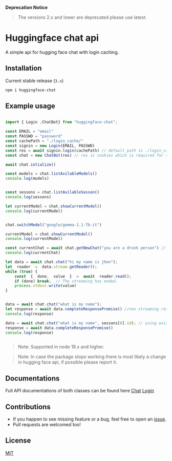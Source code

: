 
**Deprecation Notice**

> The versions 2.x and lower are deprecated please use latest.
 
# Huggingface chat api 
A simple api for hugging face chat with login caching.

## Installation

Current stable release (`3.x`) 

```sh
npm i huggingface-chat
``` 

## Example usage 
```js

import { Login ,ChatBot} from "huggingface-chat";

const EMAIL = "email"
const PASSWD = "password"
const cachePath = "./login_cache/"
const signin = new Login(EMAIL, PASSWD)
const res = await signin.login(cachePath) // default path is ./login_cache/
const chat = new ChatBot(res) // res is cookies which is required for subsequent aip calls

await chat.intialize()

const models = chat.listAvilableModels()
console.log(models)


const sessons = chat.listAvilableSesson()
console.log(sessons)

let currentModel = chat.showCurrentModel()
console.log(currentModel)


chat.switchModel("google/gemma-1.1-7b-it")

currentModel = chat.showCurrentModel()
console.log(currentModel)

const currentChat = await chat.getNewChat("you are a drunk person") // optional if you want to set a system prompt
console.log(currentChat)

let data = await chat.chat("hi my name is jhon"); 
let  reader  =  data.stream.getReader();
while (true) {
	const  {  done,  value  }  =  await  reader.read();
	if (done) break;  // The streaming has ended.
	process.stdout.write(value)
}


data = await chat.chat("what is my name"); 
let response = await data.completeResponsePromise() //non streaming response
console.log(response)

data = await chat.chat("what is my name", sessons[0].id); // using existing sessons
response = await data.completeResponsePromise()
console.log(response)



```


>Note: Supported in node 18.x and higher.

>Note: In case the package stops working there is most likely a change in hugging face api, if possible please report it.

## Documentations

Full API documentations of both classes can be found here [Chat](./docs/chat.md) [Login](./docs/login.md)


## Contributions

- If you happen to see missing feature or a bug, feel free to open an [issue](https://github.com/rahulsushilsharma/huggingface-chat/issues).
- Pull requests are welcomed too!

## License

[MIT](LICENSE.md)

